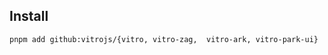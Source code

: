 
## Install

<!-- Add 'vitro' to `package.json#trustedDependencies`

```json
{
    "trustedDependencies": ["vitro", "@vitro/zag", "@vitro/ark", "@vitro/park-ui"],
}
``` -->

```sh
pnpm add github:vitrojs/{vitro, vitro-zag,  vitro-ark, vitro-park-ui}
```
